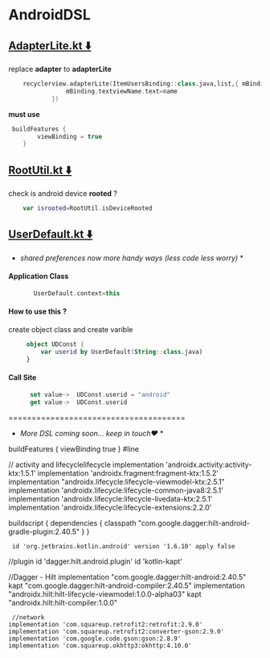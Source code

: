# AndroidDSL

## [AdapterLite.kt ⬇️](https://github.com/rajumark/AndroidDLS/blob/main/AdapterLite.kt)
replace **adapter** to **adapterLite** 


```kotlin
    recyclerview.adapterLite(ItemUsersBinding::class.java,list,{ mBinding, name, i ->
                mBinding.textviewName.text=name
            })
```
**must use**
```kotlin 
 buildFeatures {
        viewBinding = true
    }
```



## [RootUtil.kt ⬇️](https://github.com/rajumark/AndroidDLS/blob/main/RootUtil.kt)
check is android device **rooted** ?


```kotlin
    var isrooted=RootUtil.isDeviceRooted
```


## [UserDefault.kt ⬇️](https://github.com/rajumark/AndroidDLS/blob/main/UserDefault.kt)
* *shared preferences now more handy ways (less code less worry)* *
 
#### Application Class
 ```kotlin 
        UserDefault.context=this
 ``` 

#### How to use this ?
 create object class and create varible
```kotlin 
     object UDConst {
         var userid by UserDefault(String::class.java)
     }
 ``` 
#### Call Site
```kotlin 
      set value->  UDConst.userid = "android"
      get value->  UDConst.userid
 ``` 

======================================
* *More DSL coming soon... keep in touch❤️* *


buildFeatures {
        viewBinding true
    }
#line

// activity and lifecyclelifecycle
    implementation 'androidx.activity:activity-ktx:1.5.1'
    implementation 'androidx.fragment:fragment-ktx:1.5.2'
    implementation "androidx.lifecycle:lifecycle-viewmodel-ktx:2.5.1"
    implementation 'androidx.lifecycle:lifecycle-common-java8:2.5.1'
    implementation 'androidx.lifecycle:lifecycle-livedata-ktx:2.5.1'
    implementation 'androidx.lifecycle:lifecycle-extensions:2.2.0'
    
    
   
   
   buildscript {
    dependencies {
        classpath "com.google.dagger:hilt-android-gradle-plugin:2.40.5"
    }
   }
   
     id 'org.jetbrains.kotlin.android' version '1.6.10' apply false
   
   //plugin
    id 'dagger.hilt.android.plugin'
    id 'kotlin-kapt'
   
   //Dagger - Hilt
    implementation "com.google.dagger:hilt-android:2.40.5"
    kapt "com.google.dagger:hilt-android-compiler:2.40.5"
    implementation "androidx.hilt:hilt-lifecycle-viewmodel:1.0.0-alpha03"
    kapt "androidx.hilt:hilt-compiler:1.0.0"
    
    
    
     //network
    implementation 'com.squareup.retrofit2:retrofit:2.9.0'
    implementation 'com.squareup.retrofit2:converter-gson:2.9.0'
    implementation 'com.google.code.gson:gson:2.8.9'
    implementation 'com.squareup.okhttp3:okhttp:4.10.0'
    

